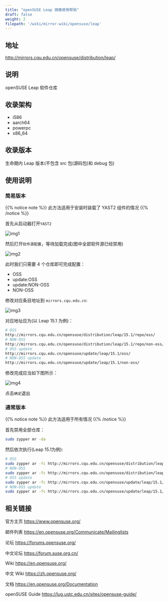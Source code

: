 ```yaml
---
title: "openSUSE Leap 镜像使用帮助"
draft: false
weight: 2
filepath: '/wiki/mirror-wiki/opensuse/leap'
---
```

## 地址

http://mirrors.cqu.edu.cn/opensuse/distribution/leap/

## 说明

openSUSE Leap 软件仓库

## 收录架构
- i586
- aarch64
- powerpc
- x86_64
## 收录版本
生命期内 Leap 版本(不包含 src 包(源码包)和 debug 包)
## 使用说明
### 简易版本
{{% notice note %}}
此方法适用于安装时装载了 YAST2 组件的情况
{{% /notice %}}

首先从启动器打开`YAST2`

![img1](/static/mirror-wiki/opensuse/images/01.png)

然后打开`软件源配置`，等待加载完成(图中全部软件源已经禁用)

![img2](/static/mirror-wiki/opensuse/images/02.png)

此时我们只需要 4 个仓库即可完成配置：

- OSS
- update:OSS
- update:NON-OSS
- NON-OSS

修改对应条目地址到 `mirrors.cqu.edu.cn`:

![img3](/static/mirror-wiki/opensuse/images/03.png)

对应地址应为(以 Leap 15.1 为例)：

```bash
# OSS
http://mirrors.cqu.edu.cn/opensuse/distribution/leap/15.1/repo/oss/
# NON-OSS
http://mirrors.cqu.edu.cn/opensuse/distribution/leap/15.1/repo/non-oss/
# OSS update
http://mirrors.cqu.edu.cn/opensuse/update/leap/15.1/oss/
# NON-OSS update
http://mirrors.cqu.edu.cn/opensuse/update/leap/15.1/non-oss/
```

修改完成应当如下图所示：

![img4](/static/mirror-wiki/opensuse/images/04.png)

点击`确定`退出

### 通常版本

{{% notice note %}}
此方法适用于所有情况
{{% /notice %}}

首先禁用全部仓库：
```bash
sudo zypper mr -da
```
然后依次执行(Leap 15.1为例):
```bash
# OSS
sudo zypper ar -fc http://mirrors.cqu.edu.cn/opensuse/distribution/leap/15.1/repo/oss   openSUSE-CQU-OSS
# NON-OSS
sudo zypper ar -fc http://mirrors.cqu.edu.cn/opensuse/distribution/leap/15.1/repo/non-oss   openSUSE-CQU-NON-OSS
# OSS update
sudo zypper ar -fc http://mirrors.cqu.edu.cn/opensuse/update/leap/15.1/oss   openSUSE-CQU-OSS-UPDATE
# NON-OSS update
sudo zypper ar -fc http://mirrors.cqu.edu.cn/opensuse/update/leap/15.1/non-oss   openSUSE-CQU-NON-OSS-UPDATE
```
## 相关链接
官方主页
https://www.opensuse.org/

邮件列表
https://en.opensuse.org/Communicate/Mailinglists

论坛
https://forums.opensuse.org/

中文论坛
https://forum.suse.org.cn/

Wiki
https://en.opensuse.org/

中文 Wiki
https://zh.opensuse.org/

文档
https://en.opensuse.org/Documentation

openSUSE Guide
https://lug.ustc.edu.cn/sites/opensuse-guide/
